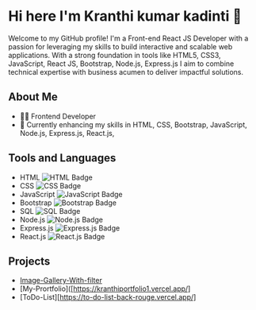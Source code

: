 # Hi here I'm Kranthi kumar kadinti 👋

Welcome to my GitHub profile! I'm a Front-end  React JS Developer with a passion for leveraging my skills to build interactive and scalable web applications. With a strong foundation in tools like HTML5, CSS3, JavaScript, React JS, Bootstrap, Node.js, Express.js  I aim to combine technical expertise with business acumen to deliver impactful solutions.

## About Me
- 🧑‍💻 Frontend Developer
- 🚀 Currently enhancing my skills in HTML, CSS, Bootstrap, JavaScript, Node.js, Express.js, React.js, 

## Tools and Languages
- HTML ![HTML Badge](https://img.shields.io/badge/-HTML-F26529?style=flat&logo=html5&logoColor=white)
- CSS ![CSS Badge](https://img.shields.io/badge/-CSS-29A8DF?style=flat&logo=css3&logoColor=white)
- JavaScript ![JavaScript Badge](https://img.shields.io/badge/-JavaScript-F7DF1E?style=flat&logo=javascript&logoColor=black)
- Bootstrap ![Bootstrap Badge](https://img.shields.io/badge/-Bootstrap-563D7C?style=flat&logo=bootstrap&logoColor=white)
- SQL ![SQL Badge](https://img.shields.io/badge/-SQL-006AB6?style=flat&logo=sqlite&logoColor=white)
- Node.js ![Node.js Badge](https://img.shields.io/badge/-Node.js-339933?style=flat&logo=nodedotjs&logoColor=white)
- Express.js ![Express.js Badge](https://img.shields.io/badge/-Express.js-000000?style=flat&logo=express&logoColor=white)
- React.js ![React.js Badge](https://img.shields.io/badge/-React.js-61DAFB?style=flat&logo=react&logoColor=black)

## Projects
- [Image-Gallery-With-filter](https://klmamatha.github.io/Image-Gallery-With-filter/)
- [My-Prortfolio]([https://kranthiportfolio1.vercel.app/]
- [ToDo-List][https://to-do-list-back-rouge.vercel.app/]
